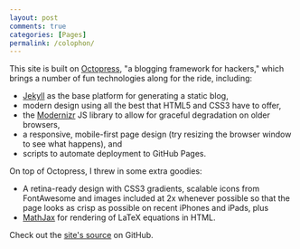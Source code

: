 ```yaml
---
layout: post
comments: true
categories: [Pages]
permalink: /colophon/
---
```


This site is built on [Octopress](http://octopress.org), "a blogging framework for hackers," which brings a number of fun technologies along for the ride, including:

* [Jekyll](http://jekyllrb.com) as the base platform for generating a static blog,
* modern design using all the best that HTML5 and CSS3 have to offer,
* the [Modernizr](http://modernizr.com/) JS library to allow for graceful degradation on older browsers,
* a responsive, mobile-first page design (try resizing the browser window to see what happens), and
* scripts to automate deployment to GitHub Pages.

On top of Octopress, I threw in some extra goodies:

* A retina-ready design with CSS3 gradients, scalable icons from FontAwesome and images included at 2x whenever possible so that the page looks as crisp as possible on recent iPhones and iPads, plus
* [MathJax](http://www.mathjax.org/) for rendering of LaTeX equations in HTML.

Check out the [site's source](https://github.com/jklukas/jklukas.github.com) on GitHub.
